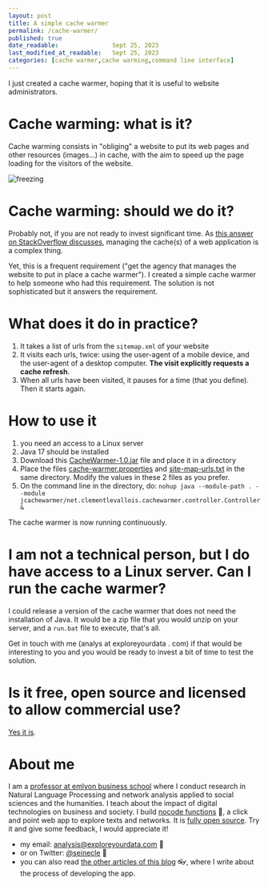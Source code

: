 ```yaml
---
layout: post
title: A simple cache warmer
permalink: /cache-warmer/
published: true
date_readable:               Sept 25, 2023
last_modified_at_readable:   Sept 25, 2023
categories: [cache warmer,cache warming,command line interface]
---
```

I just created a cache warmer, hoping that it is useful to website administrators.

# Cache warming: what is it?
Cache warming consists in "obliging" a website to put its web pages and other resources (images...) in cache, with the aim to speed up the page loading for the visitors of the website.

![freezing](https://github.com/seinecle/blog/assets/1244100/5377e135-77fe-4fd8-8889-d49025248a18)

# Cache warming: should we do it?
Probably not, if you are not ready to invest significant time.
As [this answer on StackOverflow discusses](https://webmasters.stackexchange.com/a/143224/121497), managing the cache(s) of a web application is a complex thing.

Yet, this is a frequent requirement ("get the agency that manages the website to put in place a cache warmer").
I created a simple cache warmer to help someone who had this requirement.
The solution is not sophisticated but it answers the requirement.

# What does it do in practice?

1. It takes a list of urls from the `sitemap.xml` of your website
2. It visits each urls, twice: using the user-agent of a mobile device, and the user-agent of a desktop computer. **The visit explicitly requests a cache refresh**.
3. When all urls have been visited, it pauses for a time (that you define). Then it starts again.

# How to use it

1. you need an access to a Linux server
2. Java 17 should be installed
3. Download this [CacheWarmer-1.0.jar](https://github.com/seinecle/jcachewarmer/tree/main/target) file and place it in a directory
4. Place the files [cache-warmer.properties](https://github.com/seinecle/jcachewarmer/blob/main/cache-warmer.properties) and [site-map-urls.txt](https://github.com/seinecle/jcachewarmer/blob/main/site-map-urls.txt) in the same directory. Modify the values in these 2 files as you prefer. 
5. On the command line in the directory, do: `nohup java --module-path . --module jcachewarmer/net.clementlevallois.cachewarmer.controller.Controller &`

The cache warmer is now running continuously.

# I am not a technical person, but I do have access to a Linux server. Can I run the cache warmer?

I could release a version of the cache warmer that does not need the installation of Java.
It would be a zip file that you would unzip on your server, and a `run.bat` file to execute, that's all.

Get in touch with me (analys at exploreyourdata . com) if that would be interesting to you and you would be ready to invest a bit of time to test the solution.

# Is it free, open source and licensed to allow commercial use?
[Yes it is](https://github.com/seinecle/jcachewarmer/blob/main/LICENCE.md).

# About me
I am a [professor at emlyon business school](https://www.linkedin.com/in/levallois/) where I conduct research in Natural Language Processing and network analysis applied to social sciences and the humanities. I teach about the impact of digital technologies on business and society. I  build [nocode functions](https://nocodefunctions.com) 🔎, a click and point web app to explore texts and networks. It is [fully open source](https://github.com/seinecle/nocodefunctions). Try it and give some feedback, I would appreciate it!

* my email: [analysis@exploreyourdata.com](mailto:analysis@exploreyourdata.com) 📧
* or on Twitter: [@seinecle](https://twitter.com/seinecle) 📱
* you can also read [the other articles of this blog](https://nocodefunctions.com/blog) 👓, where I write about the process of developing the app.
